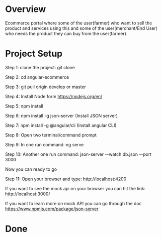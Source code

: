 # Overview 
Ecommerce portal where some of the user(farmer) who want to sell the product and services using this and some of the user(merchant/End User) who needs the product they can buy from the user(farmer).

# Project Setup
Step 1: clone the project: git clone  <br>

Step 2: cd angular-ecommerce <br>

Step 3: git pull origin develop or master <br>

Step 4: Install Node form https://nodejs.org/en/ <br>

Step 5: npm install <br>

Step 6: npm install -g json-server (Install JSON server) <br>

Step 7: npm install -g @angular/cli  (Install angular CLI) <br>

Step 8: Open two terminal/command prompt <br>

Step 9: In one run command: ng serve <br>

Step 10: Another one run command: json-server --watch db.json --port 3000  <br>

Now you can ready to go <br>

Step 11: Open your browser and type: http://localhost:4200 <br>

If you want to see the mock api on your browser you can hit the link: http://localhost:3000/ <br>

If you want to learn more on mock API you can go through the doc  https://www.npmjs.com/package/json-server <br>

# Done
